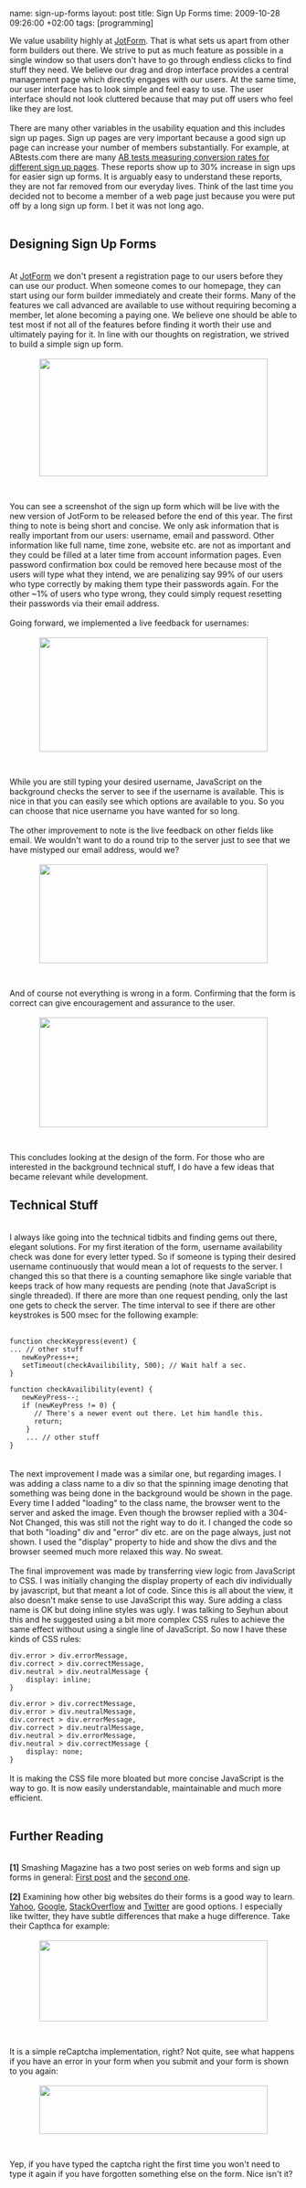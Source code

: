 name: sign-up-forms
layout: post
title: Sign Up Forms
time: 2009-10-28 09:26:00 +02:00
tags: [programming]

We value usability highly at <a href="http://www.jotform.com/">JotForm</a>. That is what sets us apart from other form builders out there. We strive to put as much feature as possible in a single window so that users don't have to go through endless clicks to find stuff they need. We believe our drag and drop interface provides a central management page which directly engages with our users. At the same time, our user interface has to look simple and feel easy to use. The user interface should not look cluttered because that may put off users who feel like they are lost. <br /><br />There are many other variables in the usability equation and this includes sign up pages. Sign up pages are very important because a good sign up page can increase your number of members substantially. For example, at ABtests.com there are many <a href="http://www.abtests.com/browse/sign-up/">AB tests measuring conversion rates for different sign up pages</a>. These reports show up to 30% increase in sign ups for easier sign up forms. It is arguably easy to understand these reports, they are not far removed from our everyday lives. Think of the last time you decided not to become a member of a web page just because you were put off by a long sign up form. I bet it was not long ago.<br /><br />
<h2>Designing Sign Up Forms</h2><br />At <a href="http://www.jotform.com/">JotForm</a> we don't present a registration page to our users before they can use our product. When someone comes to our homepage, they can start using our form builder immediately and create their forms. Many of the features we call advanced are available to use without requiring becoming a member, let alone becoming a paying one. We believe one should be able to test most if not all of the features before finding it worth their use and ultimately paying for it. In line with our thoughts on registration, we strived to build a simple sign up form.<br /><br /><a onblur="try {parent.deselectBloggerImageGracefully();} catch(e) {}" href="http://3.bp.blogspot.com/_AZvuJ9kmERM/SugCejgGJJI/AAAAAAAABTY/IB1SVoofsjI/s1600-h/Picture+2.png"><img style="display:block; margin:0px auto 10px; text-align:center;cursor:pointer; cursor:hand;width: 400px; height: 206px;" src="http://3.bp.blogspot.com/_AZvuJ9kmERM/SugCejgGJJI/AAAAAAAABTY/IB1SVoofsjI/s400/Picture+2.png" border="0" alt=""id="BLOGGER_PHOTO_ID_5397566877352731794" /></a><br /><br />You can see a screenshot of the sign up form which will be live with the new version of JotForm to be released before the end of this year. The first thing to note is being short and concise. We only ask information that is really important from our users: username, email and password. Other information like full name, time zone, website etc. are not as important and they could be filled at a later time from account information pages. Even password confirmation box could be removed here because most of the users will type what they intend, we are penalizing say 99% of our users who type correctly by making them type their passwords again. For the other ~1% of users who type wrong, they could simply request resetting their passwords via their email address. <br /><br />Going forward, we implemented a live feedback for usernames:<br /><br /><a onblur="try {parent.deselectBloggerImageGracefully();} catch(e) {}" href="http://4.bp.blogspot.com/_AZvuJ9kmERM/SugCe-EurhI/AAAAAAAABTg/HsYNQM5cA4U/s1600-h/Picture+3.png"><img style="display:block; margin:0px auto 10px; text-align:center;cursor:pointer; cursor:hand;width: 400px; height: 200px;" src="http://4.bp.blogspot.com/_AZvuJ9kmERM/SugCe-EurhI/AAAAAAAABTg/HsYNQM5cA4U/s400/Picture+3.png" border="0" alt=""id="BLOGGER_PHOTO_ID_5397566884485705234" /></a><br /><br />While you are still typing your desired username, JavaScript on the background checks the server to see if the username is available. This is nice in that you can easily see which options are available to you. So you can choose that nice username you have wanted for so long.<br /><br />The other improvement to note is the live feedback on other fields like email. We wouldn't want to do a round trip to the server just to see that we have mistyped our email address, would we?<br /><br /><a onblur="try {parent.deselectBloggerImageGracefully();} catch(e) {}" href="http://3.bp.blogspot.com/_AZvuJ9kmERM/SugJwPsEA9I/AAAAAAAABUQ/-o3mRpYFWKM/s1600-h/feedback1.png"><img style="display:block; margin:0px auto 10px; text-align:center;cursor:pointer; cursor:hand;width: 400px; height: 173px;" src="http://3.bp.blogspot.com/_AZvuJ9kmERM/SugJwPsEA9I/AAAAAAAABUQ/-o3mRpYFWKM/s400/feedback1.png" border="0" alt=""id="BLOGGER_PHOTO_ID_5397574877853254610" /></a><br /><br />And of course not everything is wrong in a form. Confirming that the form is correct can give encouragement and assurance to the user.<br /><br /><a onblur="try {parent.deselectBloggerImageGracefully();} catch(e) {}" href="http://3.bp.blogspot.com/_AZvuJ9kmERM/SugJwLWIXDI/AAAAAAAABUY/odAZtFwWfpc/s1600-h/feedback2.png"><img style="display:block; margin:0px auto 10px; text-align:center;cursor:pointer; cursor:hand;width: 400px; height: 192px;" src="http://3.bp.blogspot.com/_AZvuJ9kmERM/SugJwLWIXDI/AAAAAAAABUY/odAZtFwWfpc/s400/feedback2.png" border="0" alt=""id="BLOGGER_PHOTO_ID_5397574876687522866" /></a><br /><br />This concludes looking at the design of the form. For those who are interested in the background technical stuff, I do have a few ideas that became relevant while development.<br /><h2>Technical Stuff</h2><br />I always like going into the technical tidbits and finding gems out there, elegant solutions. For my first iteration of the form, username availability check was done for every letter typed. So if someone is typing their desired username continuously that would mean a lot of requests to the server. I changed this so that there is a counting semaphore like single variable that keeps track of how many requests are pending (note that JavaScript is single threaded). If there are more than one request pending, only the last one gets to check the server. The time interval to see if there are other keystrokes is 500 msec for the following example:<br /><br /><code><br />function checkKeypress(event) {<br />... // other stuff<br />   newKeyPress++;<br />   setTimeout(checkAvailibility, 500); // Wait half a sec.<br />}<br />            <br />function checkAvailibility(event) {<br />   newKeyPress--;<br />   if (newKeyPress != 0) {<br />      // There's a newer event out there. Let him handle this.<br />      return;<br />    }<br />    ... // other stuff <br />}<br /></code><br /><br />The next improvement I made was a similar one, but regarding images. I was adding a class name to a div so that the spinning image denoting that something was being done in the background would be shown in the page. Every time I added "loading" to the class name, the browser went to the server and asked the image. Even though the browser replied with a 304- Not Changed, this was still not the right way to do it. I changed the code so that both "loading" div and "error" div etc. are on the page always, just not shown. I used the "display" property to hide and show the divs and the browser seemed much more relaxed this way. No sweat.<br /><br />The final improvement was made by transferring view logic from JavaScript to CSS. I was initially changing the display property of each div individually by javascript, but that meant a lot of code. Since this is all about the view, it also doesn't make sense to use JavaScript this way. Sure adding a class name is OK but doing inline styles was ugly. I was talking to Seyhun about this and he suggested using a bit more complex CSS rules to achieve the same effect without using a single line of JavaScript. So now I have these kinds of CSS rules:<br /><code><br />div.error > div.errorMessage, <br />div.correct > div.correctMessage,<br />div.neutral > div.neutralMessage {<br />    display: inline;<br />}<br /><br />div.error > div.correctMessage,<br />div.error > div.neutralMessage,<br />div.correct > div.errorMessage,<br />div.correct > div.neutralMessage, <br />div.neutral > div.errorMessage, <br />div.neutral > div.correctMessage {<br />    display: none;<br />}<br /></code><br />It is making the CSS file more bloated but more concise JavaScript is the way to go. It is now easily understandable, maintainable and much more efficient.<br /><br /><h2>Further Reading</h2><br /><span style="font-weight:bold;">[1]</span> Smashing Magazine has a two post series on web forms and sign up forms in general: <a href="http://www.smashingmagazine.com/2008/07/04/web-form-design-patterns-sign-up-forms/">First post</a> and the <a href="http://www.smashingmagazine.com/2008/07/08/web-form-design-patterns-sign-up-forms-part-2/">second one</a>.<br /><br /><span style="font-weight:bold;">[2]</span> Examining how other big websites do their forms is a good way to learn. <a href="https://edit.yahoo.com/registration?.src=fp&.intl=us&.done=http://m.www.yahoo.com/">Yahoo</a>, <a href="https://www.google.com/accounts/NewAccount?service=mail&continue=http%3A%2F%2Fmail.google.com%2Fmail%2Fe-11-1170c3e68f5e9438226596365960310f-39454a9bbdf47c219e87eb119cc4aa73b05996df&type=2">Google</a>, <a href="http://stackoverflow.com/users/login?returnurl=%2f">StackOverflow</a> and <a href="https://twitter.com/signup">Twitter</a> are good options. I especially like twitter, they have subtle differences that make a huge difference. Take their Capthca for example:<br /><br /><a onblur="try {parent.deselectBloggerImageGracefully();} catch(e) {}" href="http://2.bp.blogspot.com/_AZvuJ9kmERM/SugGoTkOxkI/AAAAAAAABUA/nWbIYLDzcHE/s1600-h/twitter2.png"><img style="display:block; margin:0px auto 10px; text-align:center;cursor:pointer; cursor:hand;width: 400px; height: 142px;" src="http://2.bp.blogspot.com/_AZvuJ9kmERM/SugGoTkOxkI/AAAAAAAABUA/nWbIYLDzcHE/s400/twitter2.png" border="0" alt=""id="BLOGGER_PHOTO_ID_5397571442920310338" /></a><br /><br />It is a simple reCaptcha implementation, right? Not quite, see what happens if you have an error in your form when you submit and your form is shown to you again:<br /><br /><a onblur="try {parent.deselectBloggerImageGracefully();} catch(e) {}" href="http://1.bp.blogspot.com/_AZvuJ9kmERM/SugGoepN1QI/AAAAAAAABT4/xcGqbbcBy_Y/s1600-h/twitter1.png"><img style="display:block; margin:0px auto 10px; text-align:center;cursor:pointer; cursor:hand;width: 400px; height: 85px;" src="http://1.bp.blogspot.com/_AZvuJ9kmERM/SugGoepN1QI/AAAAAAAABT4/xcGqbbcBy_Y/s400/twitter1.png" border="0" alt=""id="BLOGGER_PHOTO_ID_5397571445894010114" /></a><br /><br />Yep, if you have typed the captcha right the first time you won't need to type it again if you have forgotten something else on the form. Nice isn't it?
